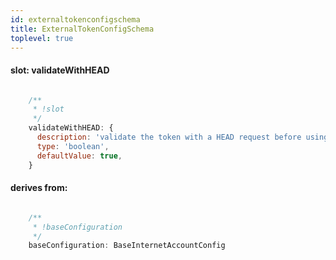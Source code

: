 ```yaml
---
id: externaltokenconfigschema
title: ExternalTokenConfigSchema
toplevel: true
---
```


#### slot: validateWithHEAD
```js

    /**
     * !slot
     */
    validateWithHEAD: {
      description: 'validate the token with a HEAD request before using it',
      type: 'boolean',
      defaultValue: true,
    }
```
#### derives from: 
```js

    /**
     * !baseConfiguration
     */
    baseConfiguration: BaseInternetAccountConfig
```
